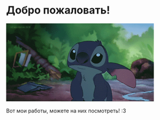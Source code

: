 # Добро пожаловать!

![Привет!](giphy.gif 'Рад тебя видеть!')

Вот мои работы, можете на них посмотреть! :3

